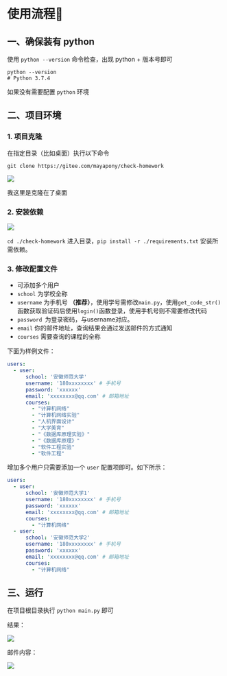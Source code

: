 # 使用流程🎉

## 一、确保装有 python

使用 `python --version` 命令检查，出现 python + 版本号即可

```shell
python --version
# Python 3.7.4
```



如果没有需要配置 `python` 环境

## 二、项目环境

### 1. 项目克隆

在指定目录（比如桌面）执行以下命令

`git clone https://gitee.com/mayapony/check-homework`

![](https://gitee.com/mayapony/pic-dog/raw/master/imgs/20211201204545.png)

我这里是克隆在了桌面

### 2. 安装依赖

![](https://gitee.com/mayapony/pic-dog/raw/master/imgs/20211201205603.png)

`cd ./check-homework` 进入目录，`pip install -r ./requirements.txt` 安装所需依赖。

### 3. 修改配置文件

- 可添加多个用户
- `school` 为学校全称
- `username` 为手机号 **（推荐）**，使用学号需修改`main.py`，使用`get_code_str()`函数获取验证码后使用`login()`函数登录，使用手机号则不需要修改代码
- `password `为登录密码，与username对应。
- `email` 你的邮件地址，查询结果会通过发送邮件的方式通知
- `courses` 需要查询的课程的全称

下面为样例文件：

```yaml
users:
  - user:
      school: '安徽师范大学'
      username: '180xxxxxxxx' # 手机号
      password: 'xxxxxx'
      email: 'xxxxxxxx@qq.com' # 邮箱地址
      courses:
        - "计算机网络"
        - "计算机网络实验"
        - "人机界面设计"
        - "大学美育"
        - "《数据库原理实验》"
        - "《数据库原理》"
        - "软件工程实验"
        - "软件工程"
```

增加多个用户只需要添加一个 `user` 配置项即可。如下所示：

```yaml
users:
  - user:
      school: '安徽师范大学1'
      username: '180xxxxxxxx' # 手机号
      password: 'xxxxxx'
      email: 'xxxxxxxx@qq.com' # 邮箱地址
      courses:
        - "计算机网络"
  - user:
      school: '安徽师范大学2'
      username: '180xxxxxxxx' # 手机号
      password: 'xxxxxx'
      email: 'xxxxxxxx@qq.com' # 邮箱地址
      courses:
        - "计算机网络"
```

## 三、运行

在项目根目录执行 `python main.py` 即可

结果：

![](https://gitee.com/mayapony/pic-dog/raw/master/imgs/20211201210643.png)

邮件内容：

![](https://gitee.com/mayapony/pic-dog/raw/master/imgs/20211201210755.png)